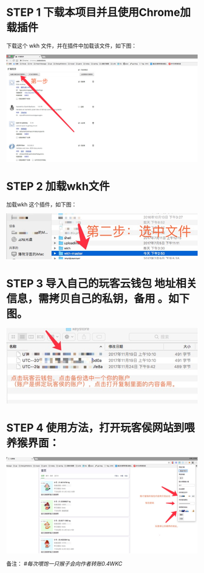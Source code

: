 # STEP 1 下载本项目并且使用Chrome加载插件
下载这个 wkh 文件，并在插件中加载该文件，如下图：

![image](1.png)


# STEP 2 加载wkh文件
加载wkh 这个插件，如下图：

![image](2.png)


# STEP 3 导入自己的玩客云钱包 地址相关信息，需拷贝自己的私钥，备用 。如下图。

![image](3.png)

# STEP 4 使用方法，打开玩客侯网站到喂养猴界面：

![image](4.png)

备注：
#*每次喂饱一只猴子会向作者转账0.4WKC*

